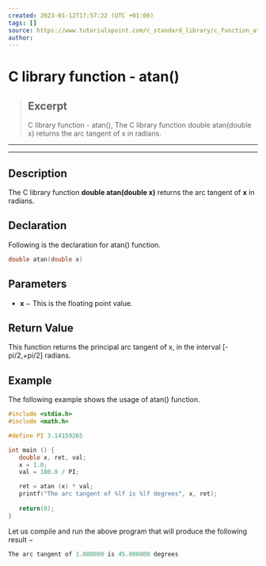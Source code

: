 ```yaml
---
created: 2023-01-12T17:57:22 (UTC +01:00)
tags: []
source: https://www.tutorialspoint.com/c_standard_library/c_function_atan.htm
author: 
---
```


# C library function - atan()

> ## Excerpt
> C library function - atan(),  The C library function double atan(double x) returns the arc tangent of x in radians.

---
---

  

## Description

The C library function **double atan(double x)** returns the arc tangent of **x** in radians.

## Declaration

Following is the declaration for atan() function.

```c
double atan(double x)
```

## Parameters

-   **x** − This is the floating point value.
    

## Return Value

This function returns the principal arc tangent of x, in the interval \[-pi/2,+pi/2\] radians.

## Example

The following example shows the usage of atan() function.

```c
#include <stdio.h>
#include <math.h>

#define PI 3.14159265

int main () {
   double x, ret, val;
   x = 1.0;
   val = 180.0 / PI;

   ret = atan (x) * val;
   printf("The arc tangent of %lf is %lf degrees", x, ret);
   
   return(0);
}
```

Let us compile and run the above program that will produce the following result −

```c
The arc tangent of 1.000000 is 45.000000 degrees

```


